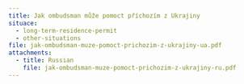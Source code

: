 ```yaml
---
title: Jak ombudsman může pomoct příchozím z Ukrajiny
situace:
  - long-term-residence-permit
  - other-situations
file: jak-ombudsman-muze-pomoct-prichozim-z-ukrajiny-ua.pdf
attachments:
  - title: Russian
    file: jak-ombudsman-muze-pomoct-prichozim-z-ukrajiny-ru.pdf
---
```

